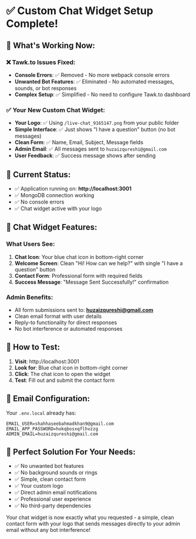 # ✅ Custom Chat Widget Setup Complete!

## 🎉 What's Working Now:

### ❌ **Tawk.to Issues Fixed:**

- **Console Errors**: ✅ Removed - No more webpack console errors
- **Unwanted Bot Features**: ✅ Eliminated - No automated messages, sounds, or bot responses
- **Complex Setup**: ✅ Simplified - No need to configure Tawk.to dashboard

### ✅ **Your New Custom Chat Widget:**

- **Your Logo**: ✅ Using `/live-chat_9165147.png` from your public folder
- **Simple Interface**: ✅ Just shows "I have a question" button (no bot messages)
- **Clean Form**: ✅ Name, Email, Subject, Message fields
- **Admin Email**: ✅ All messages sent to `huzaizqureshi@gmail.com`
- **User Feedback**: ✅ Success message shows after sending

## 🎯 **Current Status:**

- ✅ Application running on: **http://localhost:3001**
- ✅ MongoDB connection working
- ✅ No console errors
- ✅ Chat widget active with your logo

## 🎨 **Chat Widget Features:**

### **What Users See:**

1. **Chat Icon**: Your blue chat icon in bottom-right corner
2. **Welcome Screen**: Clean "Hi! How can we help?" with single "I have a question" button
3. **Contact Form**: Professional form with required fields
4. **Success Message**: "Message Sent Successfully!" confirmation

### **Admin Benefits:**

- All form submissions sent to: **huzaizqureshi@gmail.com**
- Clean email format with user details
- Reply-to functionality for direct responses
- No bot interference or automated responses

## 🚀 **How to Test:**

1. **Visit**: http://localhost:3001
2. **Look for**: Blue chat icon in bottom-right corner
3. **Click**: The chat icon to open the widget
4. **Test**: Fill out and submit the contact form

## 📧 **Email Configuration:**

Your `.env.local` already has:

```env
EMAIL_USER=shahhaseebahmadkhan9@gmail.com
EMAIL_APP_PASSWORD=hokqbosxqflhvzzg
ADMIN_EMAIL=huzaizqureshi@gmail.com
```

## 🎊 **Perfect Solution For Your Needs:**

- ✅ No unwanted bot features
- ✅ No background sounds or rings
- ✅ Simple, clean contact form
- ✅ Your custom logo
- ✅ Direct admin email notifications
- ✅ Professional user experience
- ✅ No third-party dependencies

Your chat widget is now exactly what you requested - a simple, clean contact form with your logo that sends messages directly to your admin email without any bot interference!
